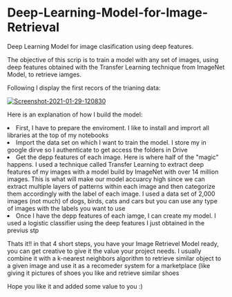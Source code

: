 # Deep-Learning-Model-for-Image-Retrieval
<p>Deep Learning Model for image clasification using deep features.</P>

<p>The objective of this scrip is to train a model with any set of images, using deep features obtained with the Transfer Learning technique from ImageNet Model, to retrieve iamges.</P>

</P>Following I display the first recors of the trianing data:</P>

<a href="https://ibb.co/sQb4WsZ"><img src="https://i.ibb.co/1K7NzRk/Screenshot-2021-01-29-120830.png" alt="Screenshot-2021-01-29-120830" border="0"></a>

<p>Here is an explanation of how I build the model:</P>
<ui>
  <li>First, I have to prepare the enviroment. I like to install and imprort all libraries at the top of my notebooks</li>
  <li>Import the data set on which I want to train the model. I store my in google dirve so I authenticate to get access the folders in Drive</li>
  <li>Get the depp features of each image. Here is where half of the "magic" happens. I used a technique called Transfer Learning to extract deep features of my images with a model build by ImageNet with over 14 million images. This is what will make our model accuarcy high since we can extract multiple layers of patterns within each image and then categorize them accordingly with the label of each image. I used a data set of 2,000 images (not much) of dogs, birds, cats and cars but you can use any type of images with the labels you want to use</li>
  <li>Once I have the depp features of each iamge, I can create my model. I used a logistic classifier using the deep features I just obtained in the previus stp</li>
</ui>
  
 <p>Thats it!! in that 4 short steps, you have your Image Retrievel Model ready, you can get creative to give it the value your project needs. I usually combine it with a k-nearest neighbors algorithm to retrieve similar object to a given image and use it as a recomeder system for a marketplace (like giving it pictures of shoes you like and retrieve similar shoes</p>
 
 <p>Hope you like it and added some value to you :)</p>
